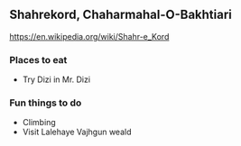 ## Shahrekord, Chaharmahal-O-Bakhtiari
https://en.wikipedia.org/wiki/Shahr-e_Kord

### Places to eat
- Try Dizi in Mr. Dizi


### Fun things to do
- Climbing
- Visit Lalehaye Vajhgun weald
